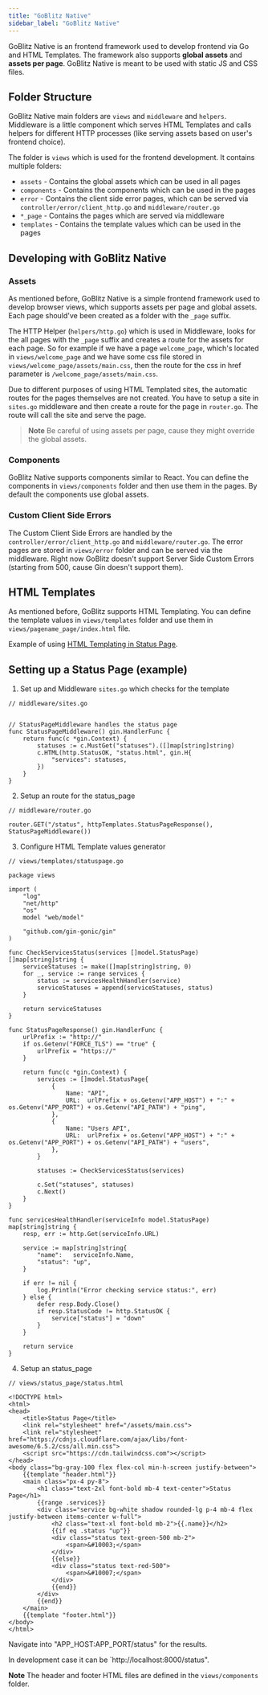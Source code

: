 ```yaml
---
title: "GoBlitz Native"
sidebar_label: "GoBlitz Native"
---
```


GoBlitz Native is an frontend framework used to develop frontend via Go and HTML Templates. The framework also supports **global assets** and **assets per page**. GoBlitz Native is meant to be used with static JS and CSS files.

## Folder Structure

GoBlitz Native main folders are `views` and `middleware` and `helpers`. Middleware is a little component which serves HTML Templates and calls helpers for different HTTP processes (like serving assets based on user's frontend choice).

The folder is `views` which is used for the frontend development. It contains multiple folders:

- `assets` - Contains the global assets which can be used in all pages
- `components` - Contains the components which can be used in the pages
- `error` - Contains the client side error pages, which can be served via `controller/error/client_http.go` and `middleware/router.go`
- `*_page` - Contains the pages which are served via middleware
- `templates` - Contains the template values which can be used in the pages

## Developing with GoBlitz Native

### Assets

As mentioned before, GoBlitz Native is a simple frontend framework used to develop browser views, which supports assets per page and global assets. Each page should've been created as a folder with the `_page` suffix. 

The HTTP Helper (`helpers/http.go`) which is used in Middleware, looks for the all pages with the `_page` suffix and creates a route for the assets for each page. So for example if we have a page `welcome_page`, which's located in `views/welcome_page` and we have some css file stored in `views/welcome_page/assets/main.css`, then the route for the css in href parameter is `/welcome_page/assets/main.css`.

Due to different purposes of using HTML Templated sites, the automatic routes for the pages themselves are not created. You have to setup a site in `sites.go` middleware and then create a route for the page in `router.go`. The route will call the site and serve the page.

> **Note** Be careful of using assets per page, cause they might override the global assets.

### Components

GoBlitz Native supports components similar to React. You can define the components in `views/components` folder and then use them in the pages. By default the components use global assets.

### Custom Client Side Errors

The Custom Client Side Errors are handled by the `controller/error/client_http.go` and `middleware/router.go`. The error pages are stored in `views/error` folder and can be served via the middleware. Right now GoBlitz doesn't support Server Side Custom Errors (starting from 500, cause Gin doesn't support them).

## HTML Templates

As mentioned before, GoBlitz supports HTML Templating. You can define the template values in `views/templates` folder and use them in `views/pagename_page/index.html` file.

Example of using [HTML Templating in Status Page](https://github.com/KostLinux/GoBlitz/blob/master/views/templates/statuspage.go).

## Setting up a Status Page (example)

1. Set up and Middleware `sites.go` which checks for the template

```
// middleware/sites.go


// StatusPageMiddleware handles the status page
func StatusPageMiddleware() gin.HandlerFunc {
	return func(c *gin.Context) {
		statuses := c.MustGet("statuses").([]map[string]string)
		c.HTML(http.StatusOK, "status.html", gin.H{
			"services": statuses,
		})
	}
}
```
2. Setup an route for the status_page

```
// middleware/router.go

router.GET("/status", httpTemplates.StatusPageResponse(), StatusPageMiddleware())
```

3. Configure HTML Template values generator

```
// views/templates/statuspage.go

package views

import (
	"log"
	"net/http"
	"os"
	model "web/model"

	"github.com/gin-gonic/gin"
)

func CheckServicesStatus(services []model.StatusPage) []map[string]string {
	serviceStatuses := make([]map[string]string, 0)
	for _, service := range services {
		status := servicesHealthHandler(service)
		serviceStatuses = append(serviceStatuses, status)
	}

	return serviceStatuses
}

func StatusPageResponse() gin.HandlerFunc {
	urlPrefix := "http://"
	if os.Getenv("FORCE_TLS") == "true" {
		urlPrefix = "https://"
	}

	return func(c *gin.Context) {
		services := []model.StatusPage{
			{
				Name: "API",
				URL:  urlPrefix + os.Getenv("APP_HOST") + ":" + os.Getenv("APP_PORT") + os.Getenv("API_PATH") + "ping",
			},
			{
				Name: "Users API",
				URL:  urlPrefix + os.Getenv("APP_HOST") + ":" + os.Getenv("APP_PORT") + os.Getenv("API_PATH") + "users",
			},
		}

		statuses := CheckServicesStatus(services)

		c.Set("statuses", statuses)
		c.Next()
	}
}

func servicesHealthHandler(serviceInfo model.StatusPage) map[string]string {
	resp, err := http.Get(serviceInfo.URL)

	service := map[string]string{
		"name":   serviceInfo.Name,
		"status": "up",
	}

	if err != nil {
		log.Println("Error checking service status:", err)
	} else {
		defer resp.Body.Close()
		if resp.StatusCode != http.StatusOK {
			service["status"] = "down"
		}
	}

	return service
}
```

4. Setup an status_page

```
// views/status_page/status.html

<!DOCTYPE html>
<html>
<head>
    <title>Status Page</title>
    <link rel="stylesheet" href="/assets/main.css">
    <link rel="stylesheet" href="https://cdnjs.cloudflare.com/ajax/libs/font-awesome/6.5.2/css/all.min.css">
    <script src="https://cdn.tailwindcss.com"></script>
</head>
<body class="bg-gray-100 flex flex-col min-h-screen justify-between">
    {{template "header.html"}}
    <main class="px-4 py-8">
        <h1 class="text-2xl font-bold mb-4 text-center">Status Page</h1>
        {{range .services}}
        <div class="service bg-white shadow rounded-lg p-4 mb-4 flex justify-between items-center w-full">
            <h2 class="text-xl font-bold mb-2">{{.name}}</h2>
            {{if eq .status "up"}}
            <div class="status text-green-500 mb-2">
                <span>&#10003;</span>
            </div>
            {{else}}
            <div class="status text-red-500">
                <span>&#10007;</span>
            </div>
            {{end}}
        </div>
        {{end}}
    </main>
    {{template "footer.html"}}
</body>
</html>
```

Navigate into "APP_HOST:APP_PORT/status" for the results.

In development case it can be `http://localhost:8000/status".

**Note** The header and footer HTML files are defined in the `views/components` folder.